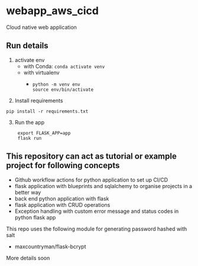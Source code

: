 # webapp_aws_cicd
Cloud native web application

## Run details
1. activate env
    - with Conda: ```conda activate venv```
    - with virtualenv
      - ```
        python -m venv env
        source env/bin/activate
        ```
2. Install requirements    
```commandline
pip install -r requirements.txt
```
3. Run the app
   ```commandline
    export FLASK_APP=app
    flask run
    ```

## This repository can act as tutorial or example project for following concepts
  - Github workflow actions for python application to set up CI/CD
  - flask application with blueprints and sqlalchemy to organise projects in a better way
  - back end python application with flask
  - flask application with CRUD operations
  - Exception handling with custom error message and status codes in python flask app

This repo uses the following module for generating password hashed with salt
- maxcountryman/flask-bcrypt

More details soon
